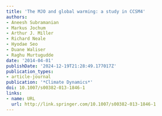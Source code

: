 ```yaml
---
title: 'The MJO and global warming: a study in CCSM4'
authors:
- Aneesh Subramanian
- Markus Jochum
- Arthur J. Miller
- Richard Neale
- Hyodae Seo
- Duane Waliser
- Raghu Murtugudde
date: '2014-04-01'
publishDate: '2024-12-19T21:28:49.177017Z'
publication_types:
- article-journal
publication: '*Climate Dynamics*'
doi: 10.1007/s00382-013-1846-1
links:
- name: URL
  url: http://link.springer.com/10.1007/s00382-013-1846-1
---
```

